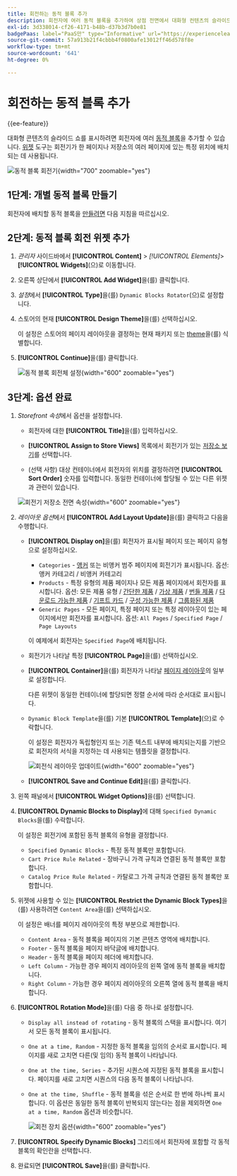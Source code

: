 ```yaml
---
title: 회전하는 동적 블록 추가
description: 회전자에 여러 동적 블록을 추가하여 상점 전면에서 대화형 컨텐츠의 슬라이드 쇼를 표시합니다.
exl-id: 3d338014-cf26-4171-b48b-d37b3d7b0e81
badgePaas: label="PaaS만" type="Informative" url="https://experienceleague.adobe.com/en/docs/commerce/user-guides/product-solutions" tooltip="Adobe Commerce 온 클라우드 프로젝트(Adobe 관리 PaaS 인프라) 및 온프레미스 프로젝트에만 적용됩니다."
source-git-commit: 57a913b21f4cbbb4f0800afe13012ff46d578f8e
workflow-type: tm+mt
source-wordcount: '641'
ht-degree: 0%

---
```


# 회전하는 동적 블록 추가

{{ee-feature}}

대화형 콘텐츠의 슬라이드 쇼를 표시하려면 회전자에 여러 [동적 블록](dynamic-blocks.md)을 추가할 수 있습니다. [위젯](widgets.md) 도구는 회전기가 한 페이지나 저장소의 여러 페이지에 있는 특정 위치에 배치되는 데 사용됩니다.

![동적 블록 회전기](./assets/widget-dynamic-block-rotator.png){width="700" zoomable="yes"}

## 1단계: 개별 동적 블록 만들기

회전자에 배치할 동적 블록을 [만들려면](dynamic-blocks.md) 다음 지침을 따르십시오.

## 2단계: 동적 블록 회전 위젯 추가

1. _관리자_ 사이드바에서 **[!UICONTROL Content]** > _[!UICONTROL Elements]_>**[!UICONTROL Widgets]**(으)로 이동합니다.

1. 오른쪽 상단에서 **[!UICONTROL Add Widget]**&#x200B;을(를) 클릭합니다.

1. _설정_&#x200B;에서 **[!UICONTROL Type]**&#x200B;을(를) `Dynamic Blocks Rotator`(으)로 설정합니다.

1. 스토어의 현재 **[!UICONTROL Design Theme]**&#x200B;을(를) 선택하십시오.

   이 설정은 스토어의 페이지 레이아웃을 결정하는 현재 패키지 또는 [theme](themes.md)을(를) 식별합니다.

1. **[!UICONTROL Continue]**&#x200B;을(를) 클릭합니다.

   ![동적 블록 회전체 설정](./assets/widget-dynamic-block-rotator-settings.png){width="600" zoomable="yes"}

## 3단계: 옵션 완료

1. _Storefront 속성_&#x200B;에서 옵션을 설정합니다.

   - 회전자에 대한 **[!UICONTROL Title]**&#x200B;을(를) 입력하십시오.

   - **[!UICONTROL Assign to Store Views]** 목록에서 회전기가 있는 [저장소 보기](../getting-started/websites-stores-views.md)를 선택합니다.

   - (선택 사항) 대상 컨테이너에서 회전자의 위치를 결정하려면 **[!UICONTROL Sort Order]** 숫자를 입력합니다. 동일한 컨테이너에 할당될 수 있는 다른 위젯과 관련이 있습니다.

   ![회전기 저장소 전면 속성](./assets/widget-dynamic-block-rotator-storefront-properties.png){width="600" zoomable="yes"}

1. _레이아웃 옵션_&#x200B;에서 **[!UICONTROL Add Layout Update]**&#x200B;을(를) 클릭하고 다음을 수행합니다.

   - **[!UICONTROL Display on]**&#x200B;을(를) 회전자가 표시될 페이지 또는 페이지 유형으로 설정하십시오.

      - `Categories` - [앵커](../catalog/navigation-layered.md) 또는 비앵커 범주 페이지에 회전기가 표시됩니다. 옵션: 앵커 카테고리 / 비앵커 카테고리
      - `Products` - 특정 유형의 제품 페이지나 모든 제품 페이지에서 회전자를 표시합니다. 옵션: 모든 제품 유형 / [간단한 제품](../catalog/product-create-simple.md) / [가상 제품](../catalog/product-create-virtual.md) / [번들 제품](../catalog/product-create-bundle.md) / [다운로드 가능한 제품](../catalog/product-create-downloadable.md) / [기프트 카드](../catalog/product-gift-card-create.md) / [구성 가능한 제품](../catalog/product-create-configurable.md) / [그룹화된 제품](../catalog/product-create-grouped.md)
      - `Generic Pages` - 모든 페이지, 특정 페이지 또는 특정 레이아웃이 있는 페이지에서만 회전자를 표시합니다. 옵션: `All Pages` / `Specified Page` / `Page Layouts`

     이 예제에서 회전자는 `Specified Page`에 배치됩니다.

   - 회전기가 나타날 특정 **[!UICONTROL Page]**&#x200B;을(를) 선택하십시오.

   - **[!UICONTROL Container]**&#x200B;을(를) 회전자가 나타날 [페이지 레이아웃](page-layout.md#standard-page-layouts)의 일부로 설정합니다.

     다른 위젯이 동일한 컨테이너에 할당되면 정렬 순서에 따라 순서대로 표시됩니다.

   - `Dynamic Block Template`을(를) 기본 **[!UICONTROL Template]**(으)로 수락합니다.

     이 설정은 회전자가 독립형인지 또는 기존 텍스트 내부에 배치되는지를 기반으로 회전자의 서식을 지정하는 데 사용되는 템플릿을 결정합니다.

     ![회전식 레이아웃 업데이트](./assets/widget-dynamic-block-rotator-layout-updates.png){width="600" zoomable="yes"}

   - **[!UICONTROL Save and Continue Edit]**&#x200B;을(를) 클릭합니다.

1. 왼쪽 패널에서 **[!UICONTROL Widget Options]**&#x200B;을(를) 선택합니다.

1. **[!UICONTROL Dynamic Blocks to Display]**&#x200B;에 대해 `Specified Dynamic Blocks`을(를) 수락합니다.

   이 설정은 회전기에 포함된 동적 블록의 유형을 결정합니다.

   - `Specified Dynamic Blocks` - 특정 동적 블록만 포함합니다.
   - `Cart Price Rule Related` - 장바구니 가격 규칙과 연결된 동적 블록만 포함합니다.
   - `Catalog Price Rule Related` - 카탈로그 가격 규칙과 연결된 동적 블록만 포함합니다.

1. 위젯에 사용할 수 있는 **[!UICONTROL Restrict the Dynamic Block Types]**&#x200B;을(를) 사용하려면 `Content Area`을(를) 선택하십시오.

   이 설정은 배너를 페이지 레이아웃의 특정 부분으로 제한합니다.

   - `Content Area` - 동적 블록을 페이지의 기본 콘텐츠 영역에 배치합니다.
   - `Footer` - 동적 블록을 페이지 바닥글에 배치합니다.
   - `Header` - 동적 블록을 페이지 헤더에 배치합니다.
   - `Left Column` - 가능한 경우 페이지 레이아웃의 왼쪽 열에 동적 블록을 배치합니다.
   - `Right Column` - 가능한 경우 페이지 레이아웃의 오른쪽 열에 동적 블록을 배치합니다.

1. **[!UICONTROL Rotation Mode]**&#x200B;을(를) 다음 중 하나로 설정합니다.

   - `Display all instead of rotating` - 동적 블록의 스택을 표시합니다. 여기서 모든 동적 블록이 표시됩니다.
   - `One at a time, Random` - 지정한 동적 블록을 임의의 순서로 표시합니다. 페이지를 새로 고치면 다른(및 임의) 동적 블록이 나타납니다.
   - `One at the time, Series` - 추가된 시퀀스에 지정된 동적 블록을 표시합니다. 페이지를 새로 고치면 시퀀스의 다음 동적 블록이 나타납니다.
   - `One at the time, Shuffle` - 동적 블록을 섞은 순서로 한 번에 하나씩 표시합니다. 이 옵션은 동일한 동적 블록이 반복되지 않는다는 점을 제외하면 `One at a time, Random` 옵션과 비슷합니다.

     ![회전 장치 옵션](./assets/widget-dynamic-block-rotator-widget-options.png){width="600" zoomable="yes"}

1. **[!UICONTROL Specify Dynamic Blocks]** 그리드에서 회전자에 포함할 각 동적 블록의 확인란을 선택합니다.

1. 완료되면 **[!UICONTROL Save]**&#x200B;을(를) 클릭합니다.
